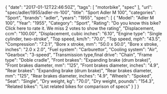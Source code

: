 {
    "date": "2017-01-12T22:46:50Z",
    "tags": [
        "motorbike",
        "spec"
    ],
    "url": "spec\/adler\/1955\/adler-m-100",
    "title": "Sport Adler M 100",
    "categories": "Sport",
    "brands": "adler",
    "years": "1955",
    "spec": [
        {
            "Model": "Adler M 100",
            "Year": "1955",
            "Category": "Sport",
            "Rating": "Do you know this bike?Click here to rate it. We miss 2 votes to show the rating",
            "Displacement, ccm": "100.00",
            "Displacement, cubic inches": "6.10",
            "Engine type": "Single cylinder, two-stroke",
            "Top speed, km\/h": "70.0",
            "Top speed, mph": "43.5",
            "Compression": "7.2:1",
            "Bore x stroke, mm": "50.0 x 50.0",
            "Bore x stroke, inches": "2.0 x 2.0",
            "Fuel system": "Carburettor",
            "Cooling system": "Air",
            "Gearbox": "3-speed",
            "Transmission type,final drive": "Chain",
            "Frame type": "Doble cradle",
            "Front brakes": "Expanding brake (drum brake)",
            "Front brakes diameter, mm": "125",
            "Front brakes diameter, inches": "4.9",
            "Rear brakes": "Expanding brake (drum brake)",
            "Rear brakes diameter, mm": "125",
            "Rear brakes diameter, inches": "4.9",
            "Wheels": "Spoked",
            "Seat": "Single",
            "Dry weight, kg": "70.0",
            "Dry weight, pounds": "154.3",
            "Related bikes": "List related bikes for comparison of specs"
        }
    ]
}